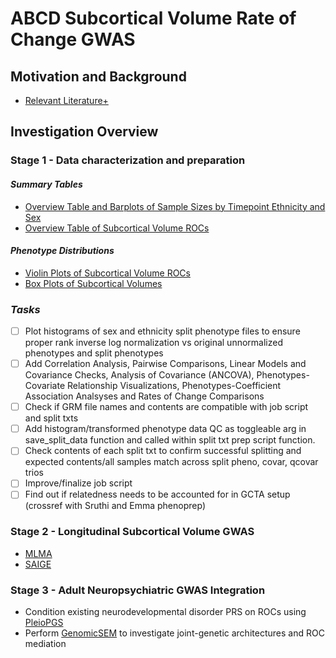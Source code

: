 # **ABCD Subcortical Volume Rate of Change GWAS**

## Motivation and Background
  - [Relevant Literature+](https://docs.google.com/spreadsheets/d/1daRx5JcFafNdxd7xn3jf4QrojfYBzgE11LgFUIyP4KY)

## Investigation Overview

### **Stage 1 - Data characterization and preparation**
#### _Summary Tables_
  - [Overview Table and Barplots of Sample Sizes by Timepoint Ethnicity and Sex](https://lowestprime.shinyapps.io/Ethnicity_and_Sex_Counts_by_Timepoint/)
  - [Overview Table of Subcortical Volume ROCs](https://lowestprime.shinyapps.io/ROC_Summary_Table/)

#### _Phenotype Distributions_
  - [Violin Plots of Subcortical Volume ROCs](https://lowestprime.shinyapps.io/Interactive_SCS_ROI_ROC_Violin_Plots_y0_2/)
  - [Box Plots of Subcortical Volumes](https://lowestprime.shinyapps.io/Interactive_SCS_ROI_Volume_Box_Plots_y0_2/)

### _Tasks_
- [ ] Plot histograms of sex and ethnicity split phenotype files to ensure proper rank inverse log normalization vs original unnormalized phenotypes and split phenotypes
- [ ] Add Correlation Analysis, Pairwise Comparisons, Linear Models and Covariance Checks, Analysis of Covariance (ANCOVA), Phenotypes-Covariate Relationship Visualizations, Phenotypes-Coefficient Association Analsyses and Rates of Change Comparisons
- [ ] Check if GRM file names and contents are compatible with job script and split txts
- [ ] Add histogram/transformed phenotype data QC as toggleable arg in save_split_data function and called within split txt prep script function.
- [ ] Check contents of each split txt to confirm successful splitting and expected contents/all samples match across split pheno, covar, qcovar trios
- [ ] Improve/finalize job script
- [ ] Find out if relatedness needs to be accounted for in GCTA setup (crossref with Sruthi and Emma phenoprep)

### **Stage 2 - Longitudinal Subcortical Volume GWAS**
  - [MLMA](https://yanglab.westlake.edu.cn/software/gcta/#MLMA)
  - [SAIGE](https://saigegit.github.io/SAIGE-doc/docs/single.html)

### **Stage 3 - Adult Neuropsychiatric GWAS Integration**
  - Condition existing neurodevelopmental disorder PRS on ROCs using [PleioPGS](https://www.biologicalpsychiatryjournal.com/article/S0006-3223(21)01865-5)
  - Perform [GenomicSEM](https://github.com/GenomicSEM/GenomicSEM) to investigate joint-genetic architectures and ROC mediation

